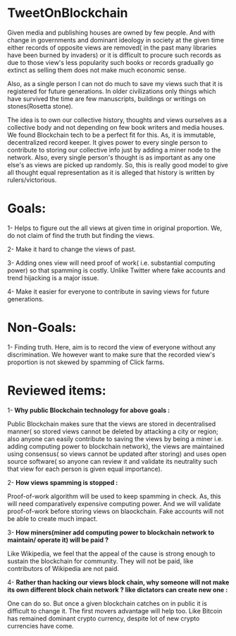 # TweetOnBlockchain
Given media and publishing houses are owned by few people. And with change in governments and dominant ideology in society at the given time either records of opposite views are removed( in the past many libraries have been burned by invaders) or it is difficult to procure such records as due to those view's less popularity such books or records gradually go extinct as selling them does not make much economic sense.

Also, as a single person I can not do much to save my views such that it is registered for future generations. In older civilizations only things which have survived the time are few manuscripts, buildings or writings on stones(Rosetta stone).

The idea is to own our collective history, thoughts and views ourselves as a collective body and not depending on few book writers and media houses.
We found Blockchain tech to be a perfect fit for this. As, it is immutable, decentralized record keeper. It gives power to every single person to contribute to storing our collective info just by adding a miner node to the network. Also, every single person's thought is as important as any one else's as views are picked up randomly. So, this is really good model to give all thought equal representation as it is alleged that history is written by rulers/victorious.

# Goals:
1- Helps to figure out the all views at given time in original proportion. We, do not claim of find the truth but finding the views.

2- Make it hard to change the views of past.

3- Adding ones view will need proof of work( i.e. substantial computing power) so that spamming is costly. Unlike Twitter where fake accounts and trend hijacking is a major issue.

4- Make it easier for everyone to contribute in saving views for future generations.

# Non-Goals:
1- Finding truth. Here, aim is to record the view of everyone without any discrimination. We however want to make sure that the recorded view's proportion is not skewed by spamming of Click farms.

# Reviewed items:
1- **Why public Blockchain technology for above goals :**

Public Blockchain makes sure that the views are stored in decentralised manner( so stored views cannot be deleted by attacking a city or region; also anyone can easily contribute to saving the views by being a miner i.e. adding computing power to blockchain network), the views are maintained using consensus( so views cannot be updated after storing) and uses open source software( so anyone can review it and validate its neutrality such that view for each person is given equal importance).

2- **How views spamming is stopped :**

Proof-of-work algorithm will be used to keep spamming in check. As, this will need comparatively expensive computing power. And we will validate proof-of-work before storing views on blaockchain. Fake accounts will not be able to create much impact.

3- **How miners(miner add computing power to blockchain network to maintain/ operate it) will be paid ?**

Like Wikipedia, we feel that the appeal of the cause is strong enough to sustain the blockchain for community. They will not be paid, like contributors of Wikipedia are not paid.  

4- **Rather than hacking our views block chain, why someone will not make its own different block chain network ? like dictators can create new one :**

One can do so. But once a given blockchain catches on in public it is difficult to change it. The first movers advantage will help too. Like Bitcoin has remained dominant crypto currency, despite lot of new crypto currencies have come.
